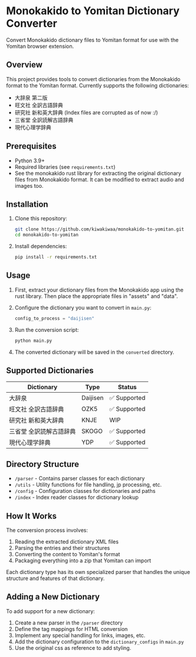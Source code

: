 # Monokakido to Yomitan Dictionary Converter

Convert Monokakido dictionary files to Yomitan format for use with the Yomitan browser extension.

## Overview

This project provides tools to convert dictionaries from the Monokakido format to the Yomitan format. Currently supports the following dictionaries:

- 大辞泉 第二版
- 旺文社 全訳古語辞典
- 研究社 新和英大辞典 (Index files are corrupted as of now :/)
- 三省堂 全訳読解古語辞典
- 現代心理学辞典

## Prerequisites

- Python 3.9+
- Required libraries (see `requirements.txt`)
- See the monokakido rust library for extracting the original dictionary files from Monokakido format. It can be modified to extract audio and images too.

## Installation

1. Clone this repository:
   ```bash
   git clone https://github.com/kiwakiwaa/monokakido-to-yomitan.git
   cd monokakido-to-yomitan
   ```

2. Install dependencies:
   ```bash
   pip install -r requirements.txt
   ```


## Usage

1. First, extract your dictionary files from the Monokakido app using the rust library. Then place the appropriate files in "assets" and "data".

2. Configure the dictionary you want to convert in `main.py`:
   ```python
   config_to_process = "daijisen"
   ```

3. Run the conversion script:
   ```bash
   python main.py
   ```

4. The converted dictionary will be saved in the `converted` directory.

## Supported Dictionaries

| Dictionary | Type | Status |
|------------|------|--------|
| 大辞泉 | Daijisen | ✅ Supported |
| 旺文社 全訳古語辞典 | OZK5 | ✅ Supported |
| 研究社 新和英大辞典 | KNJE | WIP |
| 三省堂 全訳読解古語辞典 | SKOGO | ✅ Supported |
| 現代心理学辞典 | YDP | ✅ Supported |

## Directory Structure

- `/parser` - Contains parser classes for each dictionary
- `/utils` - Utility functions for file handling, jp processing, etc.
- `/config` - Configuration classes for dictionaries and paths
- `/index` - Index reader classes for dictionary lookup

## How It Works

The conversion process involves:

1. Reading the extracted dictionary XML files
2. Parsing the entries and their structures
3. Converting the content to Yomitan's format
4. Packaging everything into a zip that Yomitan can import

Each dictionary type has its own specialized parser that handles the unique structure and features of that dictionary.

## Adding a New Dictionary

To add support for a new dictionary:

1. Create a new parser in the `/parser` directory
2. Define the tag mappings for HTML conversion
3. Implement any special handling for links, images, etc.
4. Add the dictionary configuration to the `dictionary_configs` in `main.py`
5. Use the original css as reference to add styling.
